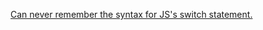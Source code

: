 [Can never remember the syntax for JS's switch statement.](https://developer.mozilla.org/en-US/docs/Web/JavaScript/Reference/Statements/switch)

